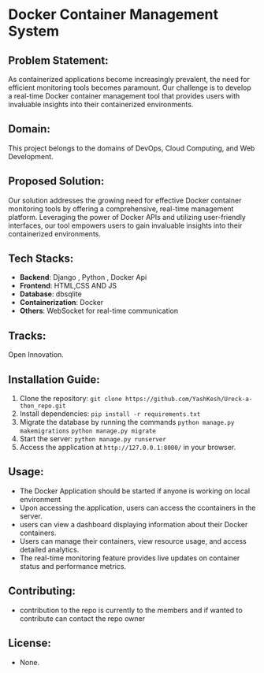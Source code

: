 # Docker Container Management System

## Problem Statement:
As containerized applications become increasingly prevalent, the need for efficient monitoring tools becomes paramount. Our challenge is to develop a real-time Docker container management tool that provides users with invaluable insights into their containerized environments.

## Domain:
This project belongs to the domains of DevOps, Cloud Computing, and Web Development.

## Proposed Solution:
Our solution addresses the growing need for effective Docker container monitoring tools by offering a comprehensive, real-time management platform. Leveraging the power of Docker APIs and utilizing user-friendly interfaces, our tool empowers users to gain invaluable insights into their containerized environments.

## Tech Stacks:
- **Backend**: Django , Python , Docker Api
- **Frontend**: HTML,CSS AND  JS
- **Database**: dbsqlite
- **Containerization**: Docker
- **Others**: WebSocket for real-time communication

## Tracks:
Open Innovation.

## Installation Guide:
1. Clone the repository: `git clone https://github.com/YashKesh/Ureck-a-thon_repo.git`
2. Install dependencies:
   `pip install -r requirements.txt`
3. Migrate the database by running the commands
    `python manage.py makemigrations`
    `python manage.py migrate`
4. Start the  server: `python manage.py runserver`
8. Access the application at `http://127.0.0.1:8000/` in your browser.

## Usage:
- The Docker Application should be started if anyone  is working on local environment 
- Upon accessing the application, users can access the ccontainers in the server.
- users can view a dashboard displaying information about their Docker containers.
- Users can manage their containers, view resource usage, and access detailed analytics.
- The real-time monitoring feature provides live updates on container status and performance metrics.

## Contributing: 
- contribution to the repo is currently to the members and if wanted to contribute can contact the repo owner
## License: 
- None.

